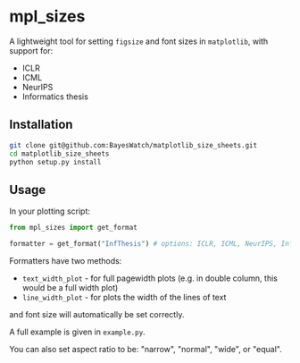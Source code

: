 # mpl_sizes

A lightweight tool for setting `figsize` and font sizes in `matplotlib`, with support for:

- ICLR
- ICML
- NeurIPS
- Informatics thesis 

## Installation
```bash
git clone git@github.com:BayesWatch/matplotlib_size_sheets.git
cd matplotlib_size_sheets 
python setup.py install
```

## Usage

In your plotting script: 

```python
from mpl_sizes import get_format

formatter = get_format("InfThesis") # options: ICLR, ICML, NeurIPS, InfThesis
```

Formatters have two methods: 
- `text_width_plot` - for full pagewidth plots (e.g. in double column, this would be a full width plot)
- `line_width_plot` - for plots the width of the lines of text

and font size will automatically be set correctly. 

A full example is given in `example.py`. 

You can also set aspect ratio to be: "narrow", "normal", "wide", or "equal". 

